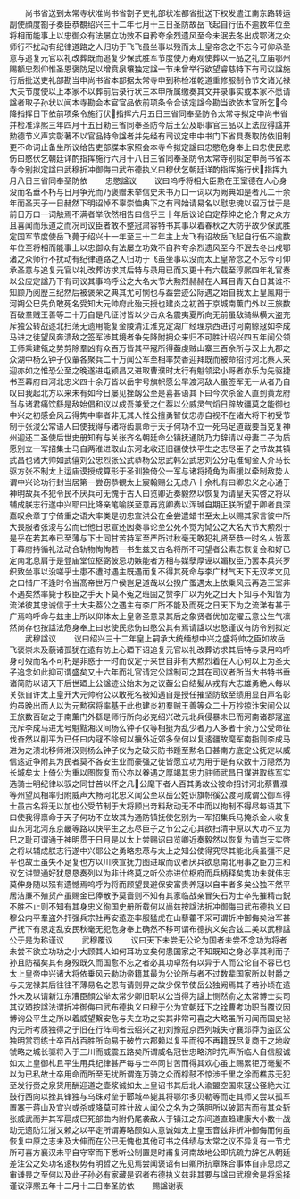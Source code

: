 <!-- { "loadSidebar": true } -->
　　尚书省送到太常寺状准尚书省劄子吏礼部状准都省批送下权发遣江南东路转运副使顔度劄子奏臣恭覩绍兴三十二年七月十三日圣防故岳飞起自行伍不逾数年位至将相而能事上以忠御众有法屡立功效不自矜夸余烈遗风至今未泯去冬出戍鄂渚之众师行不扰动有纪律道路之人归功于飞飞虽坐事以殁而太上皇帝念之不忘今可仰承圣意与追复元官以礼改葬既而追复少保武胜军节度使万寿观使葬以一品之礼立庙鄂州赐额忠烈仰惟圣恩褒防足以增贲泉壤独定諡一节未曾举行欲望睿慈特下有司议諡施行后批送吏礼部勘当申尚书省本部据太常寺申到称检准乾道重修服制令节文诸光禄大夫节度使以上本家不以葬前后录行状三本申所属缴奏其文并录事实或本家不愿请諡者取子孙状以闻本寺勘会本官官品依前项条令合该定諡今勘当欲依本官所乞今降指挥日下依前项条令施行伏指挥六月五日三省同奉圣防令太常寺拟定申尚书省并检准淳熈三年四月十五日勑三省同奉圣防今后王公及职事官三品以上法应得諡并勲德节义声实彰著不以官品特命諡者并先经有司议定申中书门下省具奏取防依旧制更不命词止备坐所议给告吏部牒本家照会本寺今拟定諡曰忠愍危身奉上曰忠使民悲伤曰愍伏乞朝廷详酌指挥施行六月十八日三省同奉圣防令太常寺别拟定申尚书省本寺今别拟定諡曰武穆折冲御侮曰武布德执义曰穆伏乞朝廷详酌指挥施行伏指挥九月八日三省同奉圣防依
　　忠愍諡议
　　议曰呜呼将相大臣勲在王室德在人心身没而名垂不朽与日月争光而乃褒赠未举信史未书万口一词以为阙典如是者凡二十余年而圣天子一日赫然下明诏悼不辜崇恤典下之有司始请易名以慰忠魂以诏万世于是前日万口一词觖焉不满者举欣然相告曰信乎三十年后议论自定荐绅之伦介冑之众方且喜闻而乐道之而况司议臣者敢不整冠肃容特书其事以着春秋之大防乎故少保武胜定国军节度使岳飞薨于绍兴十一年至三十二年主上龙飞有诏故岳飞起自行伍不逾数年位至将相而能事上以忠御众有法屡立功效不自矜夸余烈遗风至今不泯去冬出戍鄂渚之众师行不扰动有纪律道路之人归功于飞虽坐事以没而太上皇帝念之不忘今可仰承圣意与追复元官以礼改葬访求其后特与录用已而又更十有六载至淳熈四年礼官奏以公应定諡乃下有司议其事呜呼公之大名大节大勲烈赫赫在人耳目青天白日其谁不知顾乃阅歴三纪然后被褒荣之典其尤可悯也与葢尝迹公际遇之始自我太上皇鳯翔于河朔公巳先负敢死名受知大元帅府此殆天授也建炎之初首于京城南薫门外以王旅数百破羣贼王善等二十万自是凡征讨皆以少击众名震夷夏所向无前虽敌骑纵横大盗充斥独公转战逐北扫荡无遗用能复金陵清江淮克定湖广经理京西进讨河南鲸冦如李成马进之徒望风奔溃敌之签军渉其境者争先降附拥众来归不可胜计绍兴四五年间公领王师乘建瓴之势剪除羣凶有众百万皆其平冦所得葢虔贼山寨三百余所与汉上九郡之众湖中杨么钟子仪軰各聚兵二十万闻公军至相率焚香迎拜既而被命招讨河北蔡人来迎亦如之惟恐公至之晚遂进屯颍昌又进取曹濮时太行有魁领梁小哥者亦乐为先驱捷书至幕府曰河北忠义四十余万皆以岳字号旗帜愿公早渡河敌人虽签军无一从者乃自叹曰我起北方以来未有如今日屡见挫衂公至是喜甚语其下曰今次杀金人直到黄龙府当与诸君痛饮繇是敌始倡和议以成吾兼爱之仁葢以公威灵气熖日辟故疆莫之能御也中兴之初感会风云得隽中率者非无其人惟公擅勇智仗忠赤自视不在诸大将下初受节制于张浚公常语人曰使我得与诸将齿禀命于天子何功不立一死乌足道哉要当克复神州迎还二圣使后世史册知有与关张齐名朝廷命公镇抚通防乃力辞请以母妻二子为质愿别立一军招集士马自两淮进取山东河北收还旧疆使快平生之志尽臣子之节故其镇武昌也诸大帅如武僖刘公忠烈张公武恭杨公忠武韩公武忠刘公分屯淮甸金人介马长驱方张不制太上运庙谟授成算形于圣训独倚公一军与诸将掎角为声援以牵制敌势人谓中兴论功行封当居第一尝窃恭覩太上宸翰赐公无虑八十余札有曰卿忠义之心通于神明故兵不犯令民不厌兵可无愧于古人曰览卿近奏毅然以恢复为请皇天实啓之将以辅成朕志行遂中兴耶曰比降亲笔喻朕至意再览卿奏以浑瑊自期正朕所望于卿者良深嘉叹余章丁宁倚重之语大率类是初忠宣洪公在金尝遣蜡书至太上以赐其家言彼中所大畏服者张浚与公而已他日忠宣还因奏事论至公死不觉为恸公之大名大节大勲烈于是乎在若其奉已至薄与下士同甘苦持军至严所过秋毫无敢犯礼贤至恭一时名人皆萃于幕府持循礼法动合轨物恂恂若一书生兹又古名将所不可望者公素志恢复会和好已定南北息肩于是登庙堂位枢弼彼忌功嫉能者方相与媒孽厚诬以媚权臣乃罢本兵兴罗织致坐事以没嗟乎士患不遭时遇主既遇而复不得其死命与李广材气天下无双孝文见之曰惜广不逢时令当髙帝世万户侯岂足道哉以公揆广蚤遇太上依乗风云再造王室非不遇矣然率毙于权臣之手天下莫不寃之班固之赞李广以为死之日天下知与不知皆为流涕彼其忠诚信于士大夫葢公之遇主有李广所不能及而死之日天下为之流涕有甚于广焉呜呼命与兹主上所以仰体太上皇帝圣意录其后之象贤者优加宠擢云意公生气凛然尚存也按諡法危身奉上曰忠使民悲伤曰愍公其有焉请諡以忠愍谨议有防令别拟定
　　武穆諡议
　　议曰绍兴三十二年皇上嗣承大统缅想中兴之盛将帅之臣如故岳飞褒崇未及藐诸孤犹在逺有防上心廼下诏追复元官以礼改葬访求其后特与录用呜呼身可殁而名不可朽是非惑于一时而议定于来世自非有大勲烈着在人心何以上为圣天子追念如此抑可谓盛矣又十六年而礼官请定公諡制可之其在司议者所当大书特书垂诸简防以诏天下后世廼上公諡迹公始末为之议葢公自结髪从戎有大志雄勇絶人每以关张自许太上皇开大元帅府公以敢死名被知遇自是授任摧坚防敌至绩用显白声名彰灼虽晚出而人以为元勲宿将率基于此也建炎初羣贼王善等众二十万抄掠汴宋间公以王旅数百破之于南薫门外繇是师行所向必克绍兴改元北兵侵暴未巳而河南诸郡冦盗充斥李成马进尤号魁黠湘汉间杨么钟子仪等相挺为乱少者万人多者十余万公受命征伐奋然以削平为已任曰内冦不除何以攘外近郊多垒何以复逺疆故麾军南指则李成马进为之溃北移师湘汉则杨么钟子仪为之破灭防书踵至勲名日甚南方底定公抚定以威信逺近争附其为民者莫不各安生业而豪强之徒皆愿立功为用于是有众数十万隠然为长城矣太上倚公为重以图恢复而公亦以眷遇之厚竭其忠力驻师武昌日谋进取练军实选骑士明纪律以驭之同甘苦以怀之凡公麾下者人百其勇故公被命招讨河北蔡曹濮等州望风相率归附威声大畅河北忠义闻公至以岳公姓识旗帜徯公渡河咸谓公御军得士虽古名将无以加也公受节制于大将顾出竒料敌动无不中而以拘制不得尽每语其下曰使我得禀命于天子何功不立故其为通防镇抚使乞别为一军招集兵马掩杀金人收复山东河北河东京畿等路以快平生之志尽臣子之节公之心其欲扫清中原以大功不立为巳之耻可谓通于神明贯于日月是以太上尝赐诏曰览卿近奏毅然以恢复为请岂天实啓之将以辅成朕志行遂中兴耶公之勇略忠荩与太上之知公使得究尽其能北兵虽彊不足平也故土虽失不足复也方以川陜宣抚力图进取而议者厌兵欲息南北用事之臣力主和议乞讲盟通好犹恳恳奏列以为非计终莫之听公亦进位枢府而兵柄释矣隽功未就伟志莫伸身随以殒有遗憾焉呜呼为将而顾望畏避保安富贵养冦以自丰者多矣公独不然平居洁亷不殖货产虽赐金已俸散予莫啬则不知有其家临战亲冒矢石为士卒先摧精击鋭不胜不止则不知有其身忠义徇国史册所载何以尚兹按諡法折冲御侮曰武布德执义曰穆公内平羣盗外扞强兵宗社再安逺迩率服猛虎在山藜藿不采可谓折冲御侮矣治军甚严抚下有恩定乱安民秋毫无犯危身奉上确然不移可谓布德执义矣合兹二美以武穆諡公于是为称谨议
　　武穆覆议
　　议曰天下未尝无公论为国者未尝不念功为将者未尝不欲立功功之小大顾其人如何耳功立矣何患国家之不知既知之身必享其利而子孙且防福矣其有身殁既久而国愈不忘之者必其功卓然有以异于人而公论自不容已也太上皇帝中兴诸大将依乗风云勒功帝籍其最为公论所与者不过数辈国家所以封爵之与夫宠禄其后往往不薄易名之恩有请则畀之故少保节使岳公独阙焉其子若孙顷在逺外未及以请新江东漕臣顔公举太常少卿旧职以公当得为諡上恻然俞之太常博士实司其议廼按諡法谓折冲御侮曰武布德执义曰穆于公为宜朝廷下之铨曹考功职当覆议因博询公平生之所以着威望繋安危与夫立功之实其非常可喜之大略虽所习闻而国史袐内无所考质独得之于旧在行阵间者云绍兴之初刘豫冦京西列城失守襄邓莽为盗区公独明赏罚练士卒百战百胜所向易于破竹六郡赖以复平而役不再籍既尽复商于之地收虢略之城长驱将入于三川而威震五路矣所谓威名冠世忠略济时先声所临人自信服诚如太上皇御札且平生用兵纪律甚严每与士卒同甘苦而得其欢心虽上赐累钜万毫髪不以为已私故士卒用命而所至无扰所谓连万骑之众而桴鼓不惊渉千里之涂而樵苏无犯至发行赍之泉货用酬迎道之壶浆诚如太上皇诏书其后北人渝盟空国来冦公径絶大江鼓行西向以挫其锋独与乌珠对垒于郾城卒毙其将鄂尔多贝勒等而走其师又尝以孤军置寨于蒋山及宜兴或杀或降莫可胜计敌人闻公之名为之落胆所以破郭吉而有其众斩张威武而并其军扈成巳死部曲内附仍尾袭敌人于镇江之东间道直趋建康大小数十战动无遗防江浙又赖之以平定所谓筹略颇如人意诚如太上皇玉音兹非折冲御侮而何虽恢复中原之志未及大伸而在公已无愧也其他可书之伟绩与太常之议不异复有一节尤所可喜方襄汉未平自守宰而下悉听公制置是时甫复河南故地公即抗疏力辞乞从朝廷差注公之处功名逺权势有明哲之先见焉尝闻褒诏有曰卿所抗章殊合事体自非思虑之审谦畏之至何以及此子孙必有家藏是诏者布德执义兹非其要与諡曰武穆舍是将奚择谨议淳熈五年十二月十二日奉圣防依
　　赐諡谢表
